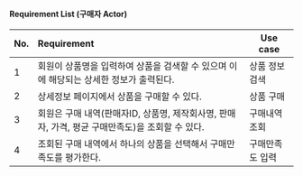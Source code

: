 #### Requirement List (구매자 Actor)

| No.  | Requirement                                                  | Use case        |
| ---- | :----------------------------------------------------------- | --------------- |
| 1    | 회원이 상품명을 입력하여 상품을 검색할 수 있으며 이에 해당되는 상세한 정보가 출력된다. | 상품 정보 검색  |
| 2    | 상세정보 페이지에서 상품을 구매할 수 있다.                   | 상품 구매       |
| 3    | 회원은 구매 내역(판매자ID, 상품명, 제작회사명, 판매자, 가격, 평균 구매만족도)을 조회할 수 있다. | 구매내역조회    |
| 4    | 조회된 구매 내역에서 하나의 상품을 선택해서 구매만족도를 평가한다. | 구매만족도 입력 |